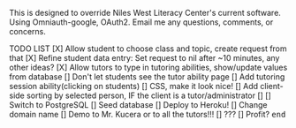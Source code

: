 This is designed to override Niles West Literacy Center's current software.
Using Omniauth-google, OAuth2.
Email me any questions, comments, or concerns.

TODO LIST
[X] Allow student to choose class and topic, create request from that
[X] Refine student data entry: Set request to nil after ~10 minutes, any other ideas?
[X] Allow tutors to type in tutoring abilities, show/update values from database
[] Don't let students see the tutor ability page
[] Add tutoring session ability(clicking on students)
[] CSS, make it look nice!
[] Add client-side sorting by selected person, IF the client is a tutor/administrator
[]
[] Switch to PostgreSQL
[] Seed database
[] Deploy to Heroku!
[] Change domain name
[] Demo to Mr. Kucera or to all the tutors!!!
[] ???
[] Profit?
<tt>end<tt>